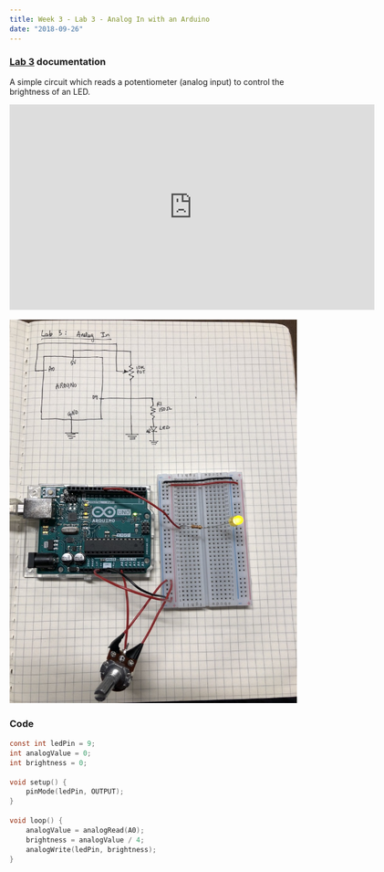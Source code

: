 ```yaml
---
title: Week 3 - Lab 3 - Analog In with an Arduino
date: "2018-09-26"
---
```


### [Lab 3](https://itp.nyu.edu/physcomp/labs/labs-arduino-digital-and-analog/analog-in-with-an-arduino/) documentation

A simple circuit which reads a potentiometer (analog input) to control the brightness of an LED.

<iframe src="https://player.vimeo.com/video/291979246" width="640" height="360" frameborder="0" webkitallowfullscreen mozallowfullscreen allowfullscreen></iframe>

![analog-in](week-3-analog-in.jpg)

### Code

```c
const int ledPin = 9;
int analogValue = 0;
int brightness = 0;

void setup() {
    pinMode(ledPin, OUTPUT);
}

void loop() {
    analogValue = analogRead(A0);
    brightness = analogValue / 4;
    analogWrite(ledPin, brightness);
}
```

